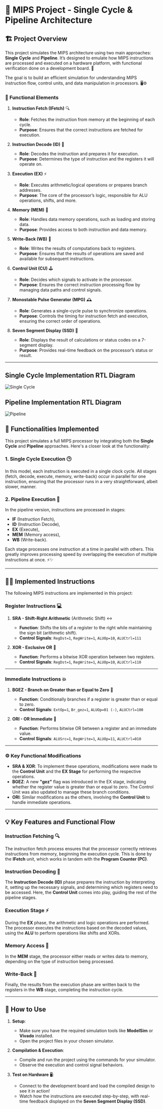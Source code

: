 # 🚀 MIPS Project - Single Cycle & Pipeline Architecture

## 🏗️ Project Overview

This project simulates the MIPS architecture using two main approaches: **Single Cycle** and **Pipeline**. It’s designed to emulate how MIPS instructions are processed and executed on a hardware platform, with functional verification done on a development board. 🎯

The goal is to build an efficient simulation for understanding MIPS instruction flow, control units, and data manipulation in processors. 🖥️⚙️

### 🌟 Functional Elements

1. **Instruction Fetch (IFetch)** 🔍
   - **Role**: Fetches the instruction from memory at the beginning of each cycle.
   - **Purpose**: Ensures that the correct instructions are fetched for execution.

2. **Instruction Decode (ID)** 📜
   - **Role**: Decodes the instruction and prepares it for execution.
   - **Purpose**: Determines the type of instruction and the registers it will operate on.

3. **Execution (EX)** ⚡
   - **Role**: Executes arithmetic/logical operations or prepares branch addresses.
   - **Purpose**: The core of the processor’s logic, responsible for ALU operations, shifts, and more.

4. **Memory (MEM)** 🧠
   - **Role**: Handles data memory operations, such as loading and storing data.
   - **Purpose**: Provides access to both instruction and data memory.

5. **Write-Back (WB)** 💾
   - **Role**: Writes the results of computations back to registers.
   - **Purpose**: Ensures that the results of operations are saved and available for subsequent instructions.

6. **Control Unit (CU)** 🕹️
   - **Role**: Decides which signals to activate in the processor.
   - **Purpose**: Ensures the correct instruction processing flow by managing data paths and control signals.

7. **Monostable Pulse Generator (MPG)** 🕰️
   - **Role**: Generates a single-cycle pulse to synchronize operations.
   - **Purpose**: Controls the timing for instruction fetch and execution, ensuring the correct order of operations.

8. **Seven Segment Display (SSD)** 🔢
   - **Role**: Displays the result of calculations or status codes on a 7-segment display.
   - **Purpose**: Provides real-time feedback on the processor’s status or result.

---
## Single Cycle Implementation RTL Diagram
![Single Cycle](images/SingleCycle.jpg)
## Pipeline Implementation RTL Diagram
![Pipeline](images/Pipeline.jpg)
## 🔧 Functionalities Implemented

This project simulates a full MIPS processor by integrating both the **Single Cycle** and **Pipeline** approaches. Here's a closer look at the functionality:

### 1. **Single Cycle Execution** 🕒
In this model, each instruction is executed in a single clock cycle. All stages (fetch, decode, execute, memory, write-back) occur in parallel for one instruction, ensuring that the processor runs in a very straightforward, albeit slower, manner.

### 2. **Pipeline Execution** 🔄
In the pipeline version, instructions are processed in stages: 
- **IF** (Instruction Fetch),
- **ID** (Instruction Decode),
- **EX** (Execute),
- **MEM** (Memory access),
- **WB** (Write-back).

Each stage processes one instruction at a time in parallel with others. This greatly improves processing speed by overlapping the execution of multiple instructions at once. ⚡✨

---

## 🧑‍💻 Implemented Instructions

The following MIPS instructions are implemented in this project:

### Register Instructions 💻

1. **SRA - Shift-Right Arithmetic** (Arithmetic Shift) ↔️
   - **Function**: Shifts the bits of a register to the right while maintaining the sign bit (arithmetic shift).
   - **Control Signals**: `RegDst=1`, `RegWrite=1`, `ALUOp=10`, `ALUCtrl=111`

2. **XOR - Exclusive OR** 🔐
   - **Function**: Performs a bitwise XOR operation between two registers.
   - **Control Signals**: `RegDst=1`, `RegWrite=1`, `ALUOp=10`, `ALUCtrl=110`

---

### Immediate Instructions 💥

1. **BGEZ - Branch on Greater than or Equal to Zero** 🚦
   - **Function**: Conditionally branches if a register is greater than or equal to zero.
   - **Control Signals**: `ExtOp=1`, `Br_gez=1`, `ALUOp=01 (-)`, `ALUCtrl=100`

2. **ORI - OR Immediate** 🔗
   - **Function**: Performs bitwise OR between a register and an immediate value.
   - **Control Signals**: `ALUSrc=1`, `RegWrite=1`, `ALUOp=11`, `ALUCtrl=010`

---

### ⚙️ Key Functional Modifications

- **SRA & XOR**: To implement these operations, modifications were made to the **Control Unit** and the **EX Stage** for performing the respective operations.
- **BGEZ**: A new **"gez"** flag was introduced in the EX stage, indicating whether the register value is greater than or equal to zero. The Control Unit was also updated to manage these branch conditions.
- **ORI**: Similar modifications as the others, involving the **Control Unit** to handle immediate operations.

---

## 💡 Key Features and Functional Flow

### **Instruction Fetching** 🔍
The instruction fetch process ensures that the processor correctly retrieves instructions from memory, beginning the execution cycle. This is done by the **IFetch** unit, which works in tandem with the **Program Counter (PC)**.

### **Instruction Decoding** 📜
The **Instruction Decode (ID)** phase prepares the instruction by interpreting it, setting up the necessary signals, and determining which registers need to be accessed. Here, the **Control Unit** comes into play, guiding the rest of the pipeline stages.

### **Execution Stage** ⚡
During the **EX** phase, the arithmetic and logic operations are performed. The processor executes the instructions based on the decoded values, using the **ALU** to perform operations like shifts and XORs.

### **Memory Access** 🧠
In the **MEM** stage, the processor either reads or writes data to memory, depending on the type of instruction being processed.

### **Write-Back** 💾
Finally, the results from the execution phase are written back to the registers in the **WB** stage, completing the instruction cycle.

---

## 🏁 How to Use

1. **Setup**:
   - Make sure you have the required simulation tools like **ModelSim** or **Vivado** installed.
   - Open the project files in your chosen simulator.

2. **Compilation & Execution**:
   - Compile and run the project using the commands for your simulator.
   - Observe the execution and control signal behaviors.

3. **Test on Hardware** 🖥️:
   - Connect to the development board and load the compiled design to see it in action!
   - Watch how the instructions are executed step-by-step, with real-time feedback displayed on the **Seven Segment Display (SSD)**.
